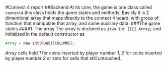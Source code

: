 #Connect 4 report
##Backend
At its core, the game is one class called `connect4` this class holds the game
states and methods. Basicly it is 2 dimentional array that maps directly to
the connect 4 board, with group of function that manipulate that array, and
some auxillary data.
###The game states
####1. The array
The array is declared as ```java int [][] Array;``` and initialized in the default
constructor as
```java
Array = new int[ROWS][COLUMNS];
```
_Array_ cells hold _1_ for coins
inserted by player number _1_, _2_ for coins inserted by player number _2_ or zero
for cells that still untouched.
